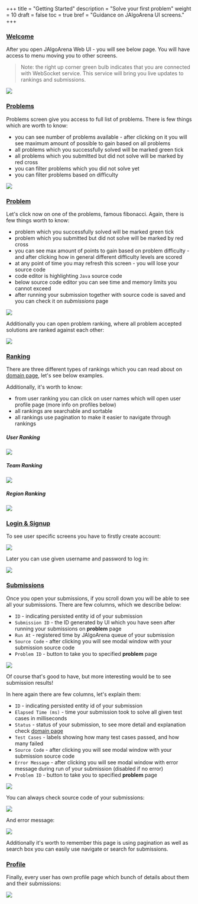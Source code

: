 +++
title = "Getting Started"
description = "Solve your first problem"
weight = 10
draft = false
toc = true
bref = "Guidance on JAlgoArena UI screens."
+++


<h3 class="section-head" id="h-welcome"><a href="#h-welcome">Welcome</a></h3>

After you open JAlgoArena Web UI - you will see below page. You will have access to menu moving you to other screens.

> Note: the right up corner green bulb indicates that you are connected with WebSocket service. This service will bring you live updates to rankings and submissions.

![](https://raw.githubusercontent.com/jalgoarena/jalgoarena.github.io/master/images/welcome.png)

<h3 class="section-head" id="h-problems"><a href="#h-problems">Problems</a></h3>

Problems screen give you access to full list of problems. There is few things which are worth to know:

* you can see number of problems available - after clicking on it you will see maximum amount of possible to gain based on all problems
* all problems which you successfully solved will be marked green tick
* all problems which you submitted but did not solve will be marked by red cross
* you can filter problems which you did not solve yet
* you can filter problems based on difficulty
 

![](https://raw.githubusercontent.com/jalgoarena/jalgoarena.github.io/master/images/problems.png)

<h3 class="section-head" id="h-problem"><a href="#h-problem">Problem</a></h3>

Let's click now on one of the problems, famous fibonacci. Again, there is few things worth to know:

* problem which you successfully solved will be marked green tick
* problem which you submitted but did not solve will be marked by red cross
* you can see max amount of points to gain based on problem difficulty - and after clicking how in general different difficulty levels are scored
* at any point of time you may refresh this screen - you will lose your source code
* code editor is highlighting `Java` source code
* below source code editor you can see time and memory limits you cannot exceed
* after running your submission together with source code is saved and you can check it on <em>submissions</em> page

![](https://raw.githubusercontent.com/jalgoarena/jalgoarena.github.io/master/images/problem.png)

Additionally you can open problem ranking, where all problem accepted solutions are ranked against each other:

![](https://raw.githubusercontent.com/jalgoarena/jalgoarena.github.io/master/images/problem_ranking.png)

<h3 class="section-head" id="h-ranking"><a href="#h-ranking">Ranking</a></h3>

There are three different types of rankings which you can read about on [domain page](https://jalgoarena.github.io/docs/domain/#h-domain), let's see below examples.

Additionally, it's worth to know:

* from user ranking you can click on user names which will open user profile page (more info on profiles below)
* all rankings are searchable and sortable
* all rankings use pagination to make it easier to navigate through rankings

<h5>User Ranking</h5>

![](https://raw.githubusercontent.com/jalgoarena/jalgoarena.github.io/master/images/user_ranking.png)

<h5>Team Ranking</h5>

![](https://raw.githubusercontent.com/jalgoarena/jalgoarena.github.io/master/images/team_ranking.png)

<h5>Region Ranking</h5>

![](https://raw.githubusercontent.com/jalgoarena/jalgoarena.github.io/master/images/region_ranking.png)


<h3 class="section-head" id="h-login-signup"><a href="#h-login-signup">Login & Signup</a></h3>

To see user specific screens you have to firstly create account:

![](https://raw.githubusercontent.com/jalgoarena/jalgoarena.github.io/master/images/signup.png)

Later you can use given username and password to log in:

![](https://raw.githubusercontent.com/jalgoarena/jalgoarena.github.io/master/images/login.png)

<h3 class="section-head" id="h-submissions"><a href="#h-submissions">Submissions</a></h3>

Once you open your submissions, if you scroll down you will be able to see all your submissions. There are few columns, which we describe below:

* `ID` - indicating persisted entity id of your submission
* `Submission ID` - the ID generated by UI which you have seen after running your submissions on __problem__ page
* `Run At` - registered time by JAlgoArena queue of your submission
* `Source Code` - after clicking you will see modal window with your submission source code
* `Problem ID` - button to take you to specified __problem__ page

![](https://raw.githubusercontent.com/jalgoarena/jalgoarena.github.io/master/images/submissions.png)

Of course that's good to have, but more interesting would be to see submission results!

In here again there are few columns, let's explain them:

* `ID` - indicating persisted entity id of your submission
* `Elapsed Time (ms)` - time your submission took to solve all given test cases in milliseconds
* `Status` - status of your submission, to see more detail and explanation check [domain page](https://jalgoarena.github.io/docs/domain/#h-domain)
* `Test Cases` - labels showing how many test cases passed, and how many failed
* `Source Code` - after clicking you will see modal window with your submission source code
* `Error Message` - after clicking you will see modal window with error message during run of your submission (disabled if no error)
* `Problem ID` - button to take you to specified __problem__ page

![](https://raw.githubusercontent.com/jalgoarena/jalgoarena.github.io/master/images/submissions_results.png)

You can always check source code of your submissions:

![](https://raw.githubusercontent.com/jalgoarena/jalgoarena.github.io/master/images/submissions_source_code.png)

And error message:

![](https://raw.githubusercontent.com/jalgoarena/jalgoarena.github.io/master/images/submissions_error_message.png)

Additionally it's worth to remember this page is using pagination as well as search box you can easily use navigate or search for submissions.

<h3 class="section-head" id="h-profile"><a href="#h-profile">Profile</a></h3>

Finally, every user has own profile page which bunch of details about them and their submissions:

![](https://raw.githubusercontent.com/jalgoarena/jalgoarena.github.io/master/images/profile.png)
